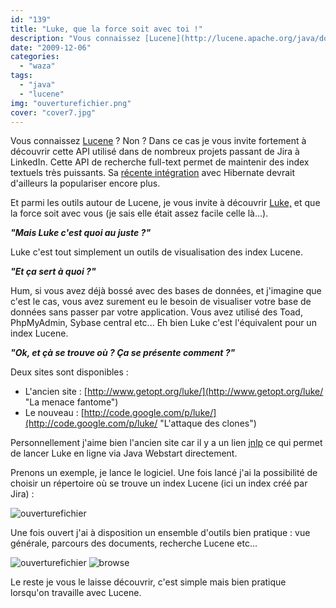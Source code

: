 ```yaml
---
id: "139"
title: "Luke, que la force soit avec toi !"
description: "Vous connaissez [Lucene](http://lucene.apache.org/java/docs/ \"Lucene\") ? Non ? Dans ce cas je vous invite fortement à découvrir cette API utilisé dans..."
date: "2009-12-06"
categories: 
  - "waza"
tags: 
  - "java"
  - "lucene"
img: "ouverturefichier.png"
cover: "cover7.jpg"
---
```


Vous connaissez [Lucene](http://lucene.apache.org/java/docs/ "Lucene") ? Non ? Dans ce cas je vous invite fortement à découvrir cette API utilisé dans de nombreux projets passant de Jira à LinkedIn. Cette API de recherche full-text permet de maintenir des index textuels très puissants. Sa [récente intégration](http://docs.jboss.org/hibernate/stable/annotations/reference/fr/html/lucene.html "Hibernate et Lucene") avec Hibernate devrait d'ailleurs la populariser encore plus.

Et parmi les outils autour de Lucene, je vous invite à découvrir [Luke,](http://www.getopt.org/luke/ "Luke") et que la force soit avec vous (je sais elle était assez facile celle là...).

_**"Mais Luke c'est quoi au juste ?"**_

Luke c'est tout simplement un outils de visualisation des index Lucene.

_**"Et ça sert à quoi ?"**_

Hum, si vous avez déjà bossé avec des bases de données, et j'imagine que c'est le cas, vous avez surement eu le besoin de visualiser votre base de données sans passer par votre application. Vous avez utilisé des Toad, PhpMyAdmin, Sybase central etc... Eh bien Luke c'est l'équivalent pour un index Lucene.

_**"Ok, et çà se trouve où ? Ça se présente comment ?"**_

Deux sites sont disponibles :

- L'ancien site : [http://www.getopt.org/luke/](http://www.getopt.org/luke/ "La menace fantome")
- Le nouveau : [http://code.google.com/p/luke/](http://code.google.com/p/luke/ "L'attaque des clones")

Personnellement j'aime bien l'ancien site car il y a un lien [jnlp](http://www.getopt.org/luke/luke.jnlp "Luke via JavaWebStart") ce qui permet de lancer Luke en ligne via Java Webstart directement.

Prenons un exemple, je lance le logiciel. Une fois lancé j'ai la possibilité de choisir un répertoire où se trouve un index Lucene (ici un index créé par Jira) :

![ouverturefichier](/images/ouverturefichier.png)

Une fois ouvert j'ai à disposition un ensemble d'outils bien pratique : vue générale, parcours des documents, recherche Lucene etc...

![ouverturefichier](/images/ouverturefichier.png) ![browse](/images/browse.png)

Le reste je vous le laisse découvrir, c'est simple mais bien pratique lorsqu'on travaille avec Lucene.
